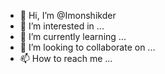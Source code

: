 - 👋 Hi, I’m @Imonshikder
- 👀 I’m interested in ...
- 🌱 I’m currently learning ...
- 💞️ I’m looking to collaborate on ...
- 📫 How to reach me ...

<!---
Imonshikder/Imonshikder is a ✨ special ✨ repository because its `README.md` (this file) appears on your GitHub profile.
You can click the Preview link to take a look at your changes.
--->
